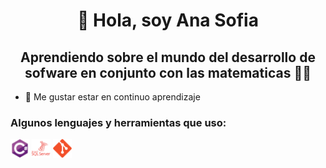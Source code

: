 <h1 align="center">👋 Hola, soy Ana Sofia </h1>
<h2 align="center"> Aprendiendo sobre el mundo del desarrollo de sofware en conjunto con las matematicas 👨‍💻</h2> 

- 🍂 Me gustar estar en continuo aprendizaje

<h3>Algunos lenguajes y herramientas que uso:</h3>
<p>
   <img align="center" src="https://github.com/devicons/devicon/blob/v2.15.1/icons/csharp/csharp-original.svg" alt="csharp" height="auto" width="30"/>
  <img align="center" src="https://github.com/devicons/devicon/blob/v2.15.1/icons/microsoftsqlserver/microsoftsqlserver-plain-wordmark.svg" alt="csharp" height="auto" width="30"/>
  <img align="center" src="https://github.com/devicons/devicon/blob/v2.15.1/icons/git/git-original.svg" alt="csharp" height="auto" width="30"/>
</p>
